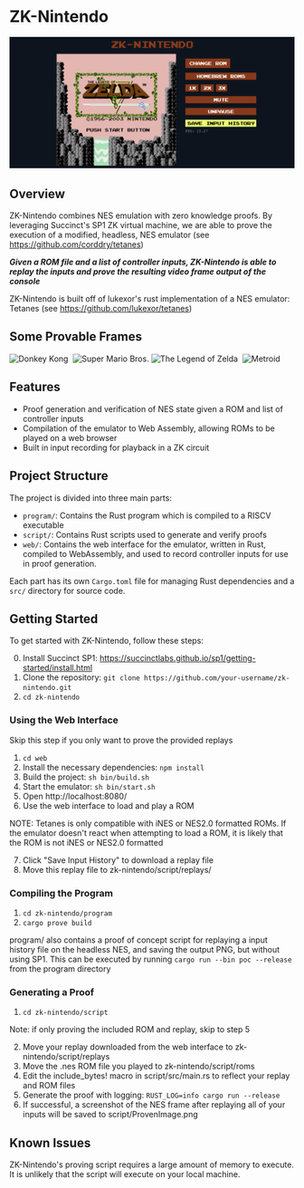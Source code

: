 # ZK-Nintendo

![Zelda Screenshot](zeldascreenshot.png)

## Overview

ZK-Nintendo combines NES emulation with zero knowledge proofs. By leveraging Succinct's SP1 ZK virtual machine, we are able to prove the execution of a modified, headless, NES emulator (see https://github.com/corddry/tetanes)

***Given a ROM file and a list of controller inputs, ZK-Nintendo is able to replay the inputs and prove the resulting video frame output of the console*** 

ZK-Nintendo is built off of lukexor's rust implementation of a NES emulator: Tetanes (see https://github.com/lukexor/tetanes)

## Some Provable Frames

<img width="48%" alt="Donkey Kong"
src="https://raw.githubusercontent.com/lukexor/tetanes/main/static/donkey_kong.png">&nbsp;&nbsp;<img
width="48%" alt="Super Mario Bros."
src="https://raw.githubusercontent.com/lukexor/tetanes/main/static/super_mario_bros.png">
<img width="48%" alt="The Legend of Zelda"
src="https://raw.githubusercontent.com/lukexor/tetanes/main/static/legend_of_zelda.png">&nbsp;&nbsp;<img
width="48%" alt="Metroid"
src="https://raw.githubusercontent.com/lukexor/tetanes/main/static/metroid.png">

## Features

- Proof generation and verification of NES state given a ROM and list of controller inputs
- Compilation of the emulator to Web Assembly, allowing ROMs to be played on a web browser
- Built in input recording for playback in a ZK circuit

## Project Structure

The project is divided into three main parts:

- `program/`: Contains the Rust program which is compiled to a RISCV executable
- `script/`: Contains Rust scripts used to generate and verify proofs
- `web/`: Contains the web interface for the emulator, written in Rust, compiled to WebAssembly, and used to record controller inputs for use in proof generation.

Each part has its own `Cargo.toml` file for managing Rust dependencies and a `src/` directory for source code.

## Getting Started

To get started with ZK-Nintendo, follow these steps:

0. Install Succinct SP1: https://succinctlabs.github.io/sp1/getting-started/install.html
1. Clone the repository: `git clone https://github.com/your-username/zk-nintendo.git`
2. `cd zk-nintendo`

### Using the Web Interface
Skip this step if you only want to prove the provided replays
1. `cd web`
2. Install the necessary dependencies: `npm install`
3. Build the project: `sh bin/build.sh`
4. Start the emulator: `sh bin/start.sh`
5. Open http://localhost:8080/ 
6. Use the web interface to load and play a ROM

NOTE: Tetanes is only compatible with iNES or NES2.0 formatted ROMs. If the emulator doesn't react when attempting to load a ROM, it is likely that the ROM is not iNES or NES2.0 formatted

7. Click "Save Input History" to download a replay file
8. Move this replay file to zk-nintendo/script/replays/

### Compiling the Program
1. `cd zk-nintendo/program`
2. `cargo prove build`

program/ also contains a proof of concept script for replaying a input history file on the headless NES, and saving the output PNG, but without using SP1. This can be executed by running `cargo run --bin poc --release` from the program directory

### Generating a Proof
1. `cd zk-nintendo/script`

Note: if only proving the included ROM and replay, skip to step 5

2. Move your replay downloaded from the web interface to zk-nintendo/script/replays
3. Move the .nes ROM file you played to zk-nintendo/script/roms
4. Edit the include_bytes! macro in script/src/main.rs to reflect your replay and ROM files
5. Generate the proof with logging: `RUST_LOG=info cargo run --release`
6. If successful, a screenshot of the NES frame after replaying all of your inputs will be saved to script/ProvenImage.png

## Known Issues
ZK-Nintendo's proving script requires a large amount of memory to execute. It is unlikely that the script will execute on your local machine.

